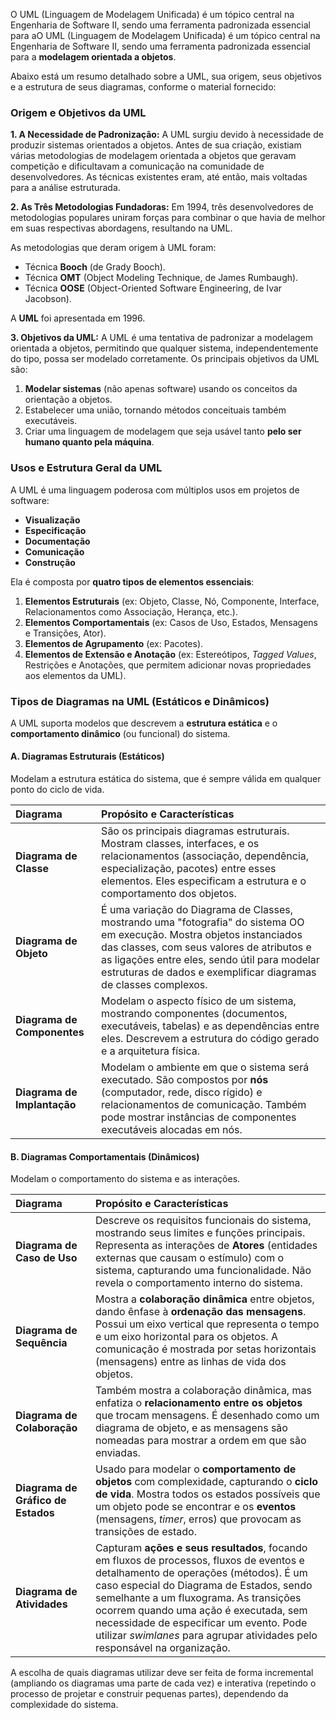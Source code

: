 O UML (Linguagem de Modelagem Unificada) é um tópico central na Engenharia de Software II, sendo uma ferramenta padronizada essencial para aO UML (Linguagem de Modelagem Unificada) é um tópico central na Engenharia de Software II, sendo uma ferramenta padronizada essencial para a **modelagem orientada a objetos**.

Abaixo está um resumo detalhado sobre a UML, sua origem, seus objetivos e a estrutura de seus diagramas, conforme o material fornecido:

### Origem e Objetivos da UML

**1. A Necessidade de Padronização:** A UML surgiu devido à necessidade de produzir sistemas orientados a objetos. Antes de sua criação, existiam várias metodologias de modelagem orientada a objetos que geravam competição e dificultavam a comunicação na comunidade de desenvolvedores. As técnicas existentes eram, até então, mais voltadas para a análise estruturada.

**2. As Três Metodologias Fundadoras:** Em 1994, três desenvolvedores de metodologias populares uniram forças para combinar o que havia de melhor em suas respectivas abordagens, resultando na UML.

As metodologias que deram origem à UML foram:

- Técnica **Booch** (de Grady Booch).
- Técnica **OMT** (Object Modeling Technique, de James Rumbaugh).
- Técnica **OOSE** (Object-Oriented Software Engineering, de Ivar Jacobson).

A **UML** foi apresentada em 1996.

**3. Objetivos da UML:** A UML é uma tentativa de padronizar a modelagem orientada a objetos, permitindo que qualquer sistema, independentemente do tipo, possa ser modelado corretamente. Os principais objetivos da UML são:

1. **Modelar sistemas** (não apenas software) usando os conceitos da orientação a objetos.
2. Estabelecer uma união, tornando métodos conceituais também executáveis.
3. Criar uma linguagem de modelagem que seja usável tanto **pelo ser humano quanto pela máquina**.

### Usos e Estrutura Geral da UML

A UML é uma linguagem poderosa com múltiplos usos em projetos de software:

- **Visualização**
- **Especificação**
- **Documentação**
- **Comunicação**
- **Construção**

Ela é composta por **quatro tipos de elementos essenciais**:

1. **Elementos Estruturais** (ex: Objeto, Classe, Nó, Componente, Interface, Relacionamentos como Associação, Herança, etc.).
2. **Elementos Comportamentais** (ex: Casos de Uso, Estados, Mensagens e Transições, Ator).
3. **Elementos de Agrupamento** (ex: Pacotes).
4. **Elementos de Extensão e Anotação** (ex: Estereótipos, _Tagged Values_, Restrições e Anotações, que permitem adicionar novas propriedades aos elementos da UML).

### Tipos de Diagramas na UML (Estáticos e Dinâmicos)

A UML suporta modelos que descrevem a **estrutura estática** e o **comportamento dinâmico** (ou funcional) do sistema.

#### A. Diagramas Estruturais (Estáticos)

Modelam a estrutura estática do sistema, que é sempre válida em qualquer ponto do ciclo de vida.

|Diagrama|Propósito e Características|
|:--|:--|
|**Diagrama de Classe**|São os principais diagramas estruturais. Mostram classes, interfaces, e os relacionamentos (associação, dependência, especialização, pacotes) entre esses elementos. Eles especificam a estrutura e o comportamento dos objetos.|
|**Diagrama de Objeto**|É uma variação do Diagrama de Classes, mostrando uma "fotografia" do sistema OO em execução. Mostra objetos instanciados das classes, com seus valores de atributos e as ligações entre eles, sendo útil para modelar estruturas de dados e exemplificar diagramas de classes complexos.|
|**Diagrama de Componentes**|Modelam o aspecto físico de um sistema, mostrando componentes (documentos, executáveis, tabelas) e as dependências entre eles. Descrevem a estrutura do código gerado e a arquitetura física.|
|**Diagrama de Implantação**|Modelam o ambiente em que o sistema será executado. São compostos por **nós** (computador, rede, disco rígido) e relacionamentos de comunicação. Também pode mostrar instâncias de componentes executáveis alocadas em nós.|

#### B. Diagramas Comportamentais (Dinâmicos)

Modelam o comportamento do sistema e as interações.

|Diagrama|Propósito e Características|
|:--|:--|
|**Diagrama de Caso de Uso**|Descreve os requisitos funcionais do sistema, mostrando seus limites e funções principais. Representa as interações de **Atores** (entidades externas que causam o estímulo) com o sistema, capturando uma funcionalidade. Não revela o comportamento interno do sistema.|
|**Diagrama de Sequência**|Mostra a **colaboração dinâmica** entre objetos, dando ênfase à **ordenação das mensagens**. Possui um eixo vertical que representa o tempo e um eixo horizontal para os objetos. A comunicação é mostrada por setas horizontais (mensagens) entre as linhas de vida dos objetos.|
|**Diagrama de Colaboração**|Também mostra a colaboração dinâmica, mas enfatiza o **relacionamento entre os objetos** que trocam mensagens. É desenhado como um diagrama de objeto, e as mensagens são nomeadas para mostrar a ordem em que são enviadas.|
|**Diagrama de Gráfico de Estados**|Usado para modelar o **comportamento de objetos** com complexidade, capturando o **ciclo de vida**. Mostra todos os estados possíveis que um objeto pode se encontrar e os **eventos** (mensagens, _timer_, erros) que provocam as transições de estado.|
|**Diagrama de Atividades**|Capturam **ações e seus resultados**, focando em fluxos de processos, fluxos de eventos e detalhamento de operações (métodos). É um caso especial do Diagrama de Estados, sendo semelhante a um fluxograma. As transições ocorrem quando uma ação é executada, sem necessidade de especificar um evento. Pode utilizar _swimlanes_ para agrupar atividades pelo responsável na organização.|

A escolha de quais diagramas utilizar deve ser feita de forma incremental (ampliando os diagramas uma parte de cada vez) e interativa (repetindo o processo de projetar e construir pequenas partes), dependendo da complexidade do sistema.